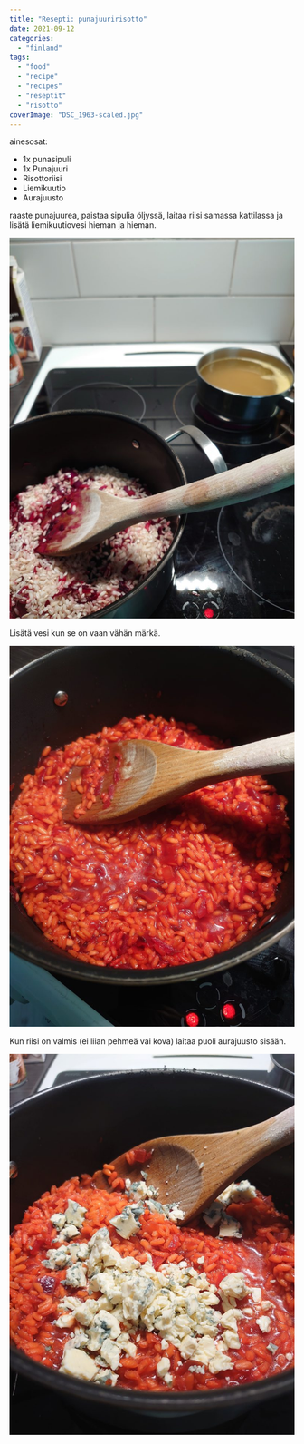 ```yaml
---
title: "Resepti: punajuuririsotto"
date: 2021-09-12
categories: 
  - "finland"
tags: 
  - "food"
  - "recipe"
  - "recipes"
  - "reseptit"
  - "risotto"
coverImage: "DSC_1963-scaled.jpg"
---
```


ainesosat:

- 1x punasipuli
- 1x Punajuuri
- Risottoriisi
- Liemikuutio
- Aurajuusto

raaste punajuurea, paistaa sipulia öljyssä, laitaa riisi samassa kattilassa ja lisätä liemikuutiovesi hieman ja hieman.

[![puna](images/DSC_1963-768x1024.jpg)](https://www.guldmyr.com/blog/wp-content/uploads/DSC_1963-scaled.jpg)

Lisätä vesi kun se on vaan vähän märkä.

[![juu](images/DSC_1964-768x1024.jpg)](https://www.guldmyr.com/blog/wp-content/uploads/DSC_1964-scaled.jpg)

Kun riisi on valmis (ei liian pehmeä vai kova) laitaa puoli aurajuusto sisään.

[![rea](images/DSC_1966-768x1024.jpg)](https://www.guldmyr.com/blog/wp-content/uploads/DSC_1966-scaled.jpg)
